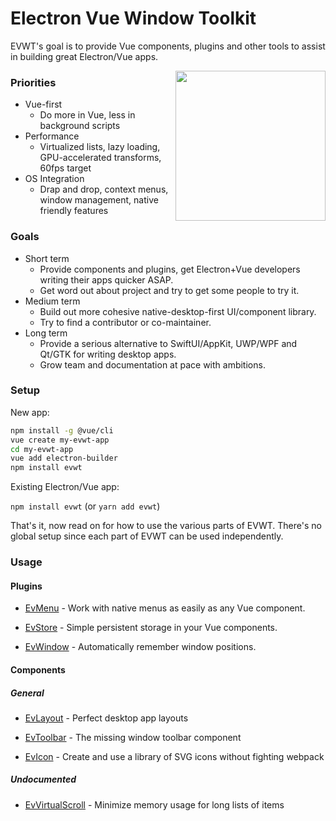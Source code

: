 # Electron Vue Window Toolkit

EVWT's goal is to provide Vue components, plugins and other tools to assist in building great Electron/Vue apps.

<img src="https://avatars2.githubusercontent.com/u/69093854?s=400&u=700c335218280e5a3bfd1d88f82bcc8c05714df6&v=4" align="right" height="240">

### Priorities
* Vue-first
  * Do more in Vue, less in background scripts
* Performance
  * Virtualized lists, lazy loading, GPU-accelerated transforms, 60fps target
* OS Integration
  * Drap and drop, context menus, window management, native friendly features

### Goals
* Short term
  * Provide components and plugins, get Electron+Vue developers writing their apps quicker ASAP.
  * Get word out about project and try to get some people to try it.
* Medium term
  * Build out more cohesive native-desktop-first UI/component library.
  * Try to find a contributor or co-maintainer.
* Long term
  * Provide a serious alternative to SwiftUI/AppKit, UWP/WPF and Qt/GTK for writing desktop apps.
  * Grow team and documentation at pace with ambitions.

### Setup

New app:

```bash
npm install -g @vue/cli
vue create my-evwt-app
cd my-evwt-app
vue add electron-builder
npm install evwt
```

Existing Electron/Vue app:

`npm install evwt` (or `yarn add evwt`)

That's it, now read on for how to use the various parts of EVWT. There's no global setup since each part of EVWT can be used independently.

### Usage

#### Plugins

* [EvMenu](https://github.com/evwt/evwt/blob/master/EvMenu.md) - Work with native menus as easily as any Vue component.

* [EvStore](https://github.com/evwt/evwt/blob/master/EvStore.md) - Simple persistent storage in your Vue components.

* [EvWindow](https://github.com/evwt/evwt/blob/master/EvWindow.md) - Automatically remember window positions.

#### Components

##### General

* [EvLayout](https://github.com/evwt/evwt/blob/master/EvLayout.md) - Perfect desktop app layouts

* [EvToolbar](https://github.com/evwt/evwt/blob/master/EvToolbar.md) - The missing window toolbar component

* [EvIcon](https://github.com/evwt/evwt/blob/master/EvIcon.md) - Create and use a library of SVG icons without fighting webpack

##### Undocumented

* [EvVirtualScroll](https://github.com/evwt/evwt/blob/master/EvVirtualScroll.md) - Minimize memory usage for long lists of items
